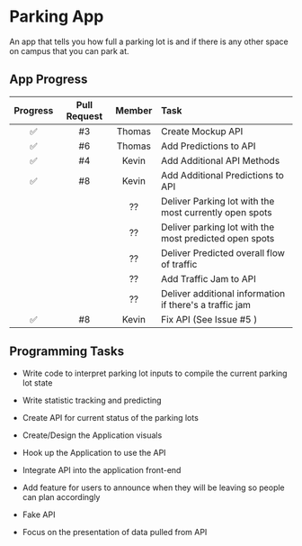 # Parking App

An app that tells you how full a parking lot is and if there is any other space on campus that you can park at.

## App Progress

| Progress | Pull Request | Member | Task |
| :--: | :--: | :--: | :-- |
| ✅ | #3 | Thomas | Create Mockup API
| ✅ | #6 | Thomas | Add Predictions to API
| ✅ | #4 | Kevin | Add Additional API Methods
| ✅ | #8 | Kevin | Add Additional Predictions to API
|  | |?? | Deliver Parking lot with the most currently open spots
|  | |?? | Deliver parking lot with the most predicted open spots
|  | |?? | Deliver Predicted overall flow of traffic
|  | |?? | Add Traffic Jam to API
|  | |?? | Deliver additional information if there's a traffic jam
| ✅ | #8 | Kevin | Fix API (See Issue #5 )

## Programming Tasks

- Write code to interpret parking lot inputs to compile the current parking lot state
- Write statistic tracking and predicting
- Create API for current status of the parking lots
- Create/Design the Application visuals
- Hook up the Application to use the API
- Integrate API into the application front-end
- Add feature for users to announce when they will be leaving so people can plan accordingly

- Fake API
- Focus on the presentation of data pulled from API
